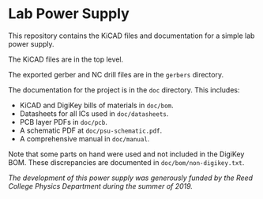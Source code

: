 # Lab Power Supply

This repository contains the KiCAD files and documentation for a simple lab
power supply.

The KiCAD files are in the top level.

The exported gerber and NC drill files are in the `gerbers` directory.

The documentation for the project is in the `doc` directory. This includes:

- KiCAD and DigiKey bills of materials in `doc/bom`.
- Datasheets for all ICs used in `doc/datasheets`.
- PCB layer PDFs in `doc/pcb`.
- A schematic PDF at `doc/psu-schematic.pdf`.
- A comprehensive manual in `doc/manual`.

Note that some parts on hand were used and not included in the DigiKey BOM.
These discrepancies are documented in `doc/bom/non-digikey.txt`.

*The development of this power supply was generously funded by the Reed College
Physics Department during the summer of 2019.*

